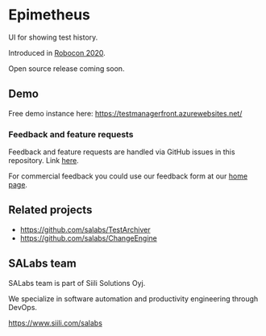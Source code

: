 # Epimetheus

UI for showing test history.

Introduced in [Robocon 2020](https://robocon.io/#self-managing-testing-pipelines).

Open source release coming soon.

## Demo

Free demo instance here: https://testmanagerfront.azurewebsites.net/

### Feedback and feature requests

Feedback and feature requests are handled via GitHub issues in this repository. Link [here](https://github.com/salabs/Epimetheus/issues).

For commercial feedback you could use our feedback form at our [home page](https://www.siili.com/salabs).

## Related projects

* https://github.com/salabs/TestArchiver
* https://github.com/salabs/ChangeEngine

## SALabs team

SALabs team is part of Siili Solutions Oyj.

We specialize in software automation and productivity engineering through DevOps.

https://www.siili.com/salabs
